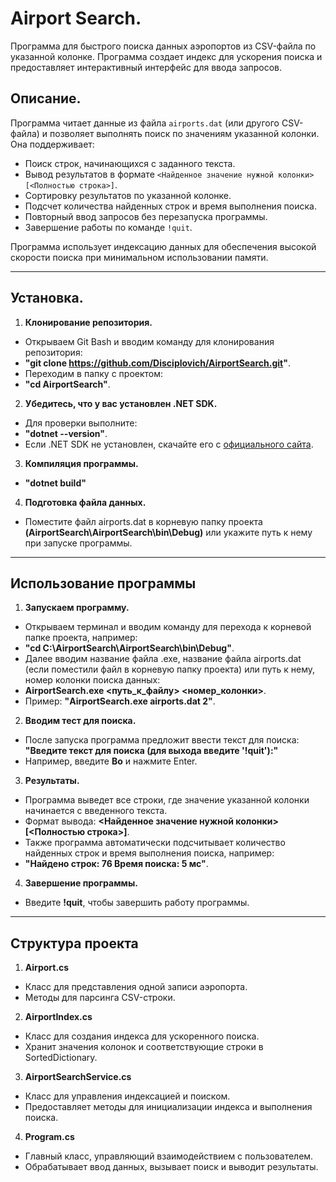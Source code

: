 # Airport Search.

Программа для быстрого поиска данных аэропортов из CSV-файла по указанной колонке. Программа создает индекс для ускорения поиска и предоставляет интерактивный интерфейс для ввода запросов.

## Описание.

Программа читает данные из файла `airports.dat` (или другого CSV-файла) и позволяет выполнять поиск по значениям указанной колонки. Она поддерживает:
- Поиск строк, начинающихся с заданного текста.
- Вывод результатов в формате `<Найденное значение нужной колонки>[<Полностью строка>]`.
- Сортировку результатов по указанной колонке.
- Подсчет количества найденных строк и время выполнения поиска.
- Повторный ввод запросов без перезапуска программы.
- Завершение работы по команде `!quit`.

Программа использует индексацию данных для обеспечения высокой скорости поиска при минимальном использовании памяти.

---

## Установка.

1. **Клонирование репозитория.**
- Открываем Git Bash и вводим команду для клонирования репозитория:
- **"git clone https://github.com/Disciplovich/AirportSearch.git"**.
- Переходим в папку с проектом:
- **"cd AirportSearch"**.
2. **Убедитесь, что у вас установлен .NET SDK.**
- Для проверки выполните:
- **"dotnet --version"**.
- Если .NET SDK не установлен, скачайте его с [официального сайта](https://dotnet.microsoft.com/ru-ru/download?spm=a2ty_o01.29997173.0.0.22d63feaDgQdpC).
3. **Компиляция программы.**
- **"dotnet build"**
4. **Подготовка файла данных.**
- Поместите файл airports.dat в корневую папку проекта **(AirportSearch\AirportSearch\bin\Debug)** или укажите путь к нему при запуске программы.

---

## Использование программы

1. **Запускаем программу.**
- Открываем терминал и вводим команду для перехода к корневой папке проекта, например:
- **"cd C:\AirportSearch\AirportSearch\bin\Debug"**.
- Далее вводим название файла .exe, название файла airports.dat (если поместили файл в корневую папку проекта) или путь к нему, номер колонки поиска данных:
- **AirportSearch.exe <путь_к_файлу> <номер_колонки>**.
- Пример: **"AirportSearch.exe airports.dat 2"**.
2. **Вводим тест для поиска.**
- После запуска программа предложит ввести текст для поиска: **"Введите текст для поиска (для выхода введите '!quit'):"**
- Например, введите **Bo** и нажмите Enter.
3. **Результаты.**
- Программа выведет все строки, где значение указанной колонки начинается с введенного текста.
- Формат вывода: **<Найденное значение нужной колонки>[<Полностью строка>]**.
- Также программа автоматически подсчитывает количество найденных строк и время выполнения поиска, например:
- **"Найдено строк: 76
Время поиска: 5 мс"**.
4. **Завершение программы.**
- Введите **!quit**, чтобы завершить работу программы.

---

## Структура проекта
1. **Airport.cs**
- Класс для представления одной записи аэропорта.
- Методы для парсинга CSV-строки.
2. **AirportIndex.cs**
- Класс для создания индекса для ускоренного поиска.
- Хранит значения колонок и соответствующие строки в SortedDictionary.
3. **AirportSearchService.cs**
- Класс для управления индексацией и поиском.
- Предоставляет методы для инициализации индекса и выполнения поиска.
4. **Program.cs**
- Главный класс, управляющий взаимодействием с пользователем.
- Обрабатывает ввод данных, вызывает поиск и выводит результаты.
